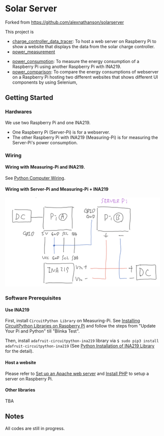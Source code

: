 # Solar Server
Forked from https://github.com/alexnathanson/solarserver

This project is 
- [charge_controller_data_tracer](https://github.com/IDMNYU/solarserver/tree/master/charge_controller_data_tracer): To host a web server on Raspberry Pi to show a website that displays the data from the solar charge controller.
- [power_measurement](https://github.com/IDMNYU/solarserver/tree/master/power_measurement)
 * [power_consumption](https://github.com/IDMNYU/solarserver/tree/master/power_measurement/power_consumption): To measure the energy consumption of a Raspberry Pi using another Raspberry Pi with INA219.
 * [power_comparison](https://github.com/IDMNYU/solarserver/tree/master/power_measurement/power_comparison): To compare the energy consumptions of webserver on a Raspberry Pi hosting two different websites that shows different UI components by using Selenium, 

## Getting Started
### Hardwares
We use two Raspberry Pi and one INA219.
- One Raspberry Pi (Server-Pi) is for a webserver.
- The other Raspberry Pi with INA219 (Measuring-Pi) is for measuring the Server-Pi's power consumption.

### Wiring
#### Wiring with Measuring-Pi and INA219.
See [Python Computer Wiring](https://learn.adafruit.com/adafruit-ina219-current-sensor-breakout/python-circuitpython).

#### Wiring with Server-Pi and Measuring-Pi + INA219
![Wiring with Server-Pi and Measuring-Pi + INA219](https://github.com/IDMNYU/solarserver/blob/master/images/wiring.png)

### Software Prerequisites
#### Use INA219
First, install `CircuitPython Library` on Measuring-Pi. See [Installing CircuitPython Libraries on Raspberry Pi](https://learn.adafruit.com/circuitpython-on-raspberrypi-linux/installing-circuitpython-on-raspberry-pi) and follow the steps from "Update Your Pi and Python" till "Blinka Test".

Then, install `adafruit-circuitpython-ina219` library via `$ sudo pip3 install adafruit-circuitpython-ina219` (See [Python Installation of INA219 Library](https://learn.adafruit.com/adafruit-ina219-current-sensor-breakout/python-circuitpython#python-installation-of-ina219-library-7-6) for the detail).

#### Host a website
Please refer to [Set up an Apache web server](https://projects.raspberrypi.org/en/projects/lamp-web-server-with-wordpress/2) and [Install PHP](https://projects.raspberrypi.org/en/projects/lamp-web-server-with-wordpress/3) to setup a server on Raspberry Pi.

#### Other libraries
TBA

## Notes
All codes are still in progress.
